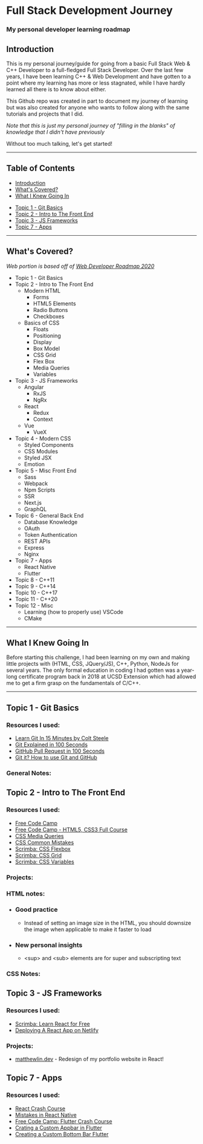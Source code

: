 # Full Stack Development Journey

### My personal developer learning roadmap

## Introduction

This is my personal journey/guide for going from a basic Full Stack Web & C++
Developer to a full-fledged Full Stack Developer. Over the last few years, I
have been learning C++ & Web Development and have gotten to a point where my
learning has more or less stagnated, while I have hardly learned all there is to
know about either.

This Github repo was created in part to document my journey of learning but was
also created for anyone who wants to follow along with the same tutorials and
projects that I did.

_Note that this is just my personal journey of "filling in the blanks" of
knowledge that I didn't have previously_

Without too much talking, let's get started!

---

## Table of Contents

- [Introduction](#introduction)
- [What's Covered?](#whats-covered)
- [What I Knew Going In](#what-i-knew-going-in)

* [Topic 1 - Git Basics](#topic-1---git-basics)
* [Topic 2 - Intro to The Front End](#topic-2---intro-to-the-front-end)
* [Topic 3 - JS Frameworks](#topic-3---js-frameworks)
* [Topic 7 - Apps](#topic-7---apps)

---

## What's Covered?

_Web portion is based off of [Web Developer Roadmap 2020](https://github.com/kamranahmedse/developer-roadmap)_

- Topic 1 - Git Basics
- Topic 2 - Intro to The Front End
  - Modern HTML
    - Forms
    - HTML5 Elements
    - Radio Buttons
    - Checkboxes
  - Basics of CSS
    - Floats
    - Positioning
    - Display
    - Box Model
    - CSS Grid
    - Flex Box
    - Media Queries
    - Variables
- Topic 3 - JS Frameworks
  - Angular
    - RxJS
    - NgRx
  - React
    - Redux
    - Context
  - Vue
    - VueX
- Topic 4 - Modern CSS
  - Styled Components
  - CSS Modules
  - Styled JSX
  - Emotion
- Topic 5 - Misc Front End
  - Sass
  - Webpack
  - Npm Scripts
  - SSR
  - Next.js
  - GraphQL
- Topic 6 - General Back End
  - Database Knowledge
  - OAuth
  - Token Authentication
  - REST APIs
  - Express
  - Nginx
- Topic 7 - Apps
  - React Native
  - Flutter
- Topic 8 - C++11
- Topic 9 - C++14
- Topic 10 - C++17
- Topic 11 - C++20
- Topic 12 - Misc
  - Learning (how to properly use) VSCode
  - CMake

---

## What I Knew Going In

Before starting this challenge, I had been learning on my own and making little
projects with (HTML, CSS, JQuery/JS), C++, Python, NodeJs for several years. The
only formal education in coding I had gotten was a year-long certificate program
back in 2018 at UCSD Extension which had allowed me to get a firm grasp on the
fundamentals of C/C++.

---

## Topic 1 - Git Basics

### Resources I used:

- [Learn Git In 15 Minutes by Colt Steele](https://www.youtube.com/watch?v=USjZcfj8yxE&feature=youtu.be)
- [Git Explained in 100 Seconds](https://www.youtube.com/watch?v=hwP7WQkmECE)
- [GitHub Pull Request in 100 Seconds](https://www.youtube.com/watch?v=8lGpZkjnkt4)
- [Git it? How to use Git and GitHub](https://www.youtube.com/watch?v=HkdAHXoRtos)

### General Notes:

## Topic 2 - Intro to The Front End

### Resources I used:

- [Free Code Camp](https://www.freecodecamp.org/learn)
- [Free Code Camp - HTML5, CSS3 Full Course](https://www.youtube.com/watch?v=mU6anWqZJcc)
- [CSS Media Queries](https://www.youtube.com/watch?v=2KL-z9A56SQ)
- [CSS Common Mistakes](https://www.youtube.com/watch?v=iHEkRIF7zxI)
- [Scrimba: CSS Flexbox](https://scrimba.com/course/gflexbox)
- [Scrimba: CSS Grid](https://scrimba.com/course/gR8PTE)
- [Scrimba: CSS Variables](https://scrimba.com/course/gcssvariables)

### Projects:

### HTML notes:

- ### Good practice
  - Instead of setting an image size in the HTML, you should downsize the image when applicable to make it faster to load
- ### New personal insights
  - \<sup> and \<sub> elements are for super and subscripting text

### CSS Notes:

## Topic 3 - JS Frameworks

### Resources I used:

- [Scrimba: Learn React for Free](https://scrimba.com/course/glearnreact)
- [Deploying A React App on Netlify](https://www.youtube.com/watch?v=lCcBEDPTk4o)

### Projects:

- [matthewlin.dev](https://matthewlin.dev) - Redesign of my portfolio website in React!

## Topic 7 - Apps

### Resources I used:

- [React Crash Course](https://www.youtube.com/watch?v=Hf4MJH0jDb4)
- [Mistakes in React Native](https://medium.com/dailyjs/11-mistakes-ive-made-during-react-native-redux-app-development-8544e2be9a9)
- [Free Code Camp: Flutter Crash Course](https://www.youtube.com/watch?v=pTJJsmejUOQ)
- [Crating a Custom Appbar in Flutter](https://www.youtube.com/watch?v=djd9iQ8SE5s)
- [Creating a Custom Bottom Bar Flutter](https://www.youtube.com/watch?v=id-n58eqg8Y)
